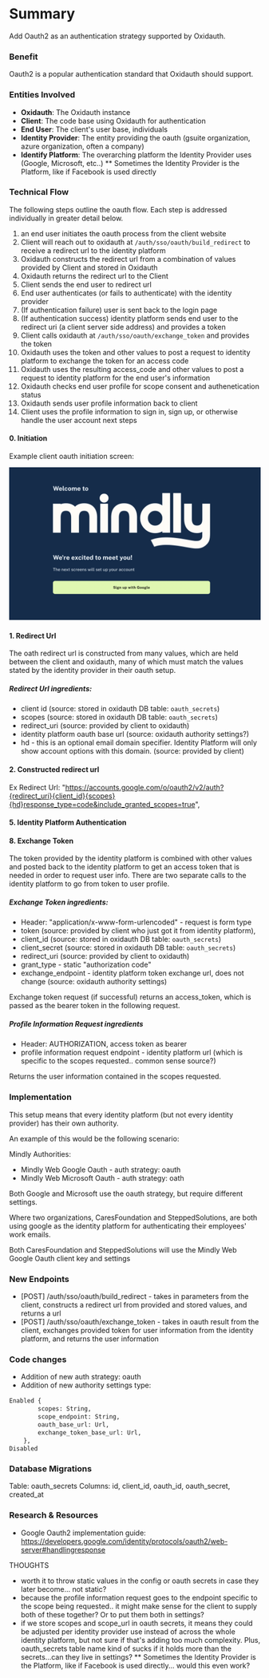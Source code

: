 # Summary

Add Oauth2 as an authentication strategy supported by Oxidauth.

### Benefit

Oauth2 is a popular authentication standard that Oxidauth should support.

### Entities Involved
- **Oxidauth**: The Oxidauth instance
- **Client**: The code base using Oxidauth for authentication
- **End User**: The client's user base, individuals
- **Identity Provider**: The entity providing the oauth (gsuite organization, azure organization, often a company)
- **Identify Platform**: The overarching platform the Identity Provider uses (Google, Microsoft, etc..)
** Sometimes the Identity Provider is the Platform, like if Facebook is used directly

### Technical Flow
The following steps outline the oauth flow. Each step is addressed individually in greater detail below.
1. an end user initiates the oauth process from the client website
2. Client will reach out to oxidauth at `/auth/sso/oauth/build_redirect` to receive a redirect url to the identity platform
3. Oxidauth constructs the redirect url from a combination of values provided by Client and stored in Oxidauth
4. Oxidauth returns the redirect url to the Client
5. Client sends the end user to redirect url
6. End user authenticates (or fails to authenticate) with the identity provider
7. (If authentication failure) user is sent back to the login page
8. (If authentication success) identity platform sends end user to the redirect uri (a client server side address) and provides a token
9. Client calls oxidauth at `/auth/sso/oauth/exchange_token` and provides the token
10. Oxidauth uses the token and other values to post a request to identity platform to exchange the token for an access code
11. Oxidauth uses the resulting access_code and other values to post a request to identity platform for the end user's information
12. Oxidauth checks end user profile for scope consent and authenetication status
13. Oxidauth sends user profile information back to client
14. Client uses the profile information to sign in, sign up, or otherwise handle the user account next steps

#### 0. Initiation
Example client oauth initiation screen:

<img width="743" alt="Screenshot 2024-04-12-login" src="./images/oauth-initiation.png">

#### 1. Redirect Url
The oath redirect url is constructed from many values, which are held between the client and oxidauth, many of which must match the values stated by the identity provider in their oauth setup.

##### Redirect Url ingredients:
- client id (source: stored in oxidauth DB table: `oauth_secrets`)
- scopes (source: stored in oxidauth DB table: `oauth_secrets`)
- redirect_uri (source: provided by client to oxidauth)
- identity platform oauth base url (source: oxidauth authority settings?)
- hd - this is an optional email domain specifier. Identity Platform will only show account options with this domain. (source: provided by client)

#### 2. Constructed redirect url
Ex Redirect Url: "https://accounts.google.com/o/oauth2/v2/auth?{redirect_uri}{client_id}{scopes}{hd}response_type=code&include_granted_scopes=true",

#### 5. Identity Platform Authentication


#### 8. Exchange Token
The token provided by the identity platform is combined with other values and posted back to the identity platform to get an access token that is needed in order to request user info. There are two separate calls to the identity platform to go from token to user profile.

##### Exchange Token ingredients:
- Header: "application/x-www-form-urlencoded" - request is form type
- token (source: provided by client who just got it from identity platform),
- client_id (source: stored in oxidauth DB table: `oauth_secrets`)
- client_secret (source: stored in oxidauth DB table: `oauth_secrets`)
- redirect_uri (source: provided by client to oxidauth)
- grant_type - static "authorization code"
- exchange_endpoint - identity platform token exchange url, does not change (source: oxidauth authority settings)

Exchange token request (if successful) returns an access_token, which is passed as the bearer token in the following request.

##### Profile Information Request ingredients
- Header: AUTHORIZATION, access token as bearer
- profile information request endpoint - identity platform url (which is specific to the scopes requested.. common sense source?)

Returns the user information contained in the scopes requested.

### Implementation
This setup means that every identity platform (but not every identity provider) has their own authority.

An example of this would be the following scenario:

Mindly Authorities:
- Mindly Web Google Oauth - auth strategy: oauth
- Mindly Web Microsoft Oauth - auth strategy: oath

Both Google and Microsoft use the oauth strategy, but require different settings.

Where two organizations, CaresFoundation and SteppedSolutions, are both using google as the identity platform for authenticating their employees' work emails.

Both CaresFoundation and SteppedSolutions will use the Mindly Web Google Oauth client key and settings

### New Endpoints
- [POST] /auth/sso/oauth/build_redirect - takes in parameters from the client, constructs a redirect url from provided and stored values, and returns a url
- [POST] /auth/sso/oauth/exchange_token - takes in oauth result from the client, exchanges provided token for user information from the identity platform, and returns the user information

### Code changes
- Addition of new auth strategy: oauth
- Addition of new authority settings type:
```
Enabled {
        scopes: String,
        scope_endpoint: String,
        oauth_base_url: Url,
        exchange_token_base_url: Url,
    },
Disabled
```

### Database Migrations
Table: oauth_secrets
Columns: id, client_id, oauth_id, oauth_secret, created_at

### Research & Resources
- Google Oauth2 implementation guide: https://developers.google.com/identity/protocols/oauth2/web-server#handlingresponse

THOUGHTS
- worth it to throw static values in the config or oauth secrets in case they later become... not static?
- because the profile information request goes to the endpoint specific to the scope being requested.. it might make sense for the client to supply both of these together? Or to put them both in settings?
- if we store scopes and scope_url in oauth secrets, it means they could be adjusted per identity provider use instead of across the whole identity platform, but not sure if that's adding too much complexity. Plus, oauth_secrets table name kind of sucks if it holds more than the secrets...can they live in settings?
** Sometimes the Identity Provider is the Platform, like if Facebook is used directly... would this even work?
